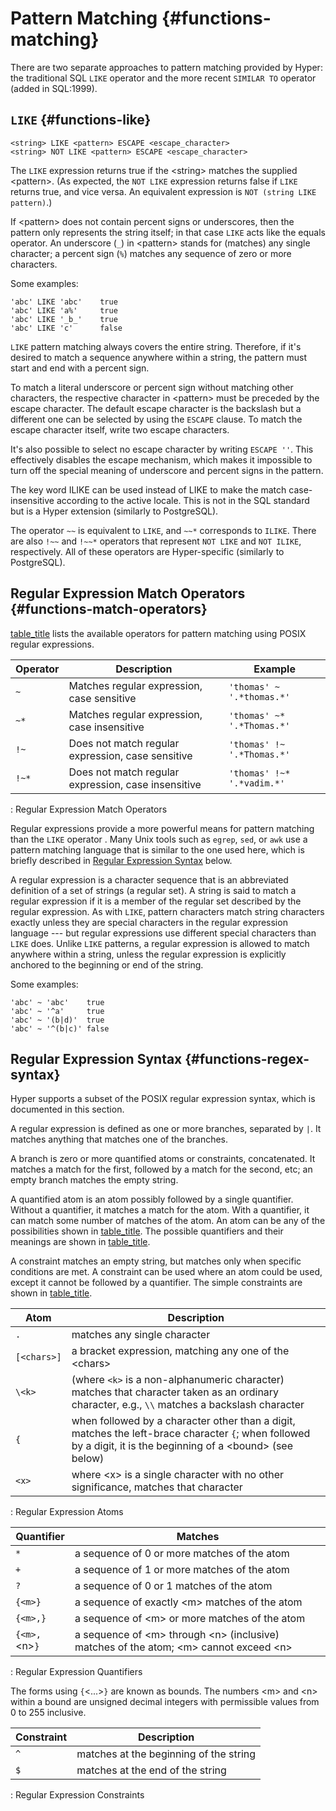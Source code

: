 # Pattern Matching {#functions-matching}

There are two separate approaches to pattern matching provided by Hyper:
the traditional SQL `LIKE` operator and the more recent `SIMILAR TO`
operator (added in SQL:1999).

## `LIKE` {#functions-like}

```sql_template
<string> LIKE <pattern> ESCAPE <escape_character>
<string> NOT LIKE <pattern> ESCAPE <escape_character>
```

The `LIKE` expression returns true if the \<string\> matches the
supplied \<pattern\>. (As expected, the `NOT LIKE` expression returns
false if `LIKE` returns true, and vice versa. An equivalent expression
is `NOT (string LIKE pattern)`.)

If \<pattern\> does not contain percent signs or underscores, then the
pattern only represents the string itself; in that case `LIKE` acts like
the equals operator. An underscore (`_`) in \<pattern\> stands for
(matches) any single character; a percent sign (`%`) matches any
sequence of zero or more characters.

Some examples:

    'abc' LIKE 'abc'    true
    'abc' LIKE 'a%'     true
    'abc' LIKE '_b_'    true
    'abc' LIKE 'c'      false

`LIKE` pattern matching always covers the entire string. Therefore, if
it\'s desired to match a sequence anywhere within a string, the pattern
must start and end with a percent sign.

To match a literal underscore or percent sign without matching other
characters, the respective character in \<pattern\> must be preceded by
the escape character. The default escape character is the backslash but
a different one can be selected by using the `ESCAPE` clause. To match
the escape character itself, write two escape characters.

It\'s also possible to select no escape character by writing
`ESCAPE ''`. This effectively disables the escape mechanism, which makes
it impossible to turn off the special meaning of underscore and percent
signs in the pattern.

The key word ILIKE can be used instead of LIKE to make the match
case-insensitive according to the active locale. This is not in the SQL
standard but is a Hyper extension (similarly to PostgreSQL).

The operator `~~` is equivalent to `LIKE`, and `~~*` corresponds to
`ILIKE`. There are also `!~~` and `!~~*` operators that represent
`NOT LIKE` and `NOT ILIKE`, respectively. All of these operators are
Hyper-specific (similarly to PostgreSQL).

## Regular Expression Match Operators {#functions-match-operators}

[table_title](#functions-posix-table) lists the available operators for
pattern matching using POSIX regular expressions.

  Operator  |Description                                          |Example
  ----------|-----------------------------------------------------|----------------------------
  `~`       |Matches regular expression, case sensitive           |`'thomas' ~ '.*thomas.*'`
  `~*`      |Matches regular expression, case insensitive         |`'thomas' ~* '.*Thomas.*'`
  `!~`      |Does not match regular expression, case sensitive    |`'thomas' !~ '.*Thomas.*'`
  `!~*`     |Does not match regular expression, case insensitive  |`'thomas' !~* '.*vadim.*'`

  : Regular Expression Match Operators

Regular expressions provide a more powerful means for pattern matching
than the `LIKE` operator . Many Unix tools such as `egrep`, `sed`, or
`awk` use a pattern matching language that is similar to the one used
here, which is briefly described in [Regular Expression
Syntax](#functions-regex-syntax) below.

A regular expression is a character sequence that is an abbreviated
definition of a set of strings (a regular set). A string is said to
match a regular expression if it is a member of the regular set
described by the regular expression. As with `LIKE`, pattern characters
match string characters exactly unless they are special characters in
the regular expression language --- but regular expressions use
different special characters than `LIKE` does. Unlike `LIKE` patterns, a
regular expression is allowed to match anywhere within a string, unless
the regular expression is explicitly anchored to the beginning or end of
the string.

Some examples:

    'abc' ~ 'abc'    true
    'abc' ~ '^a'     true
    'abc' ~ '(b|d)'  true
    'abc' ~ '^(b|c)' false

## Regular Expression Syntax {#functions-regex-syntax}

Hyper supports a subset of the POSIX regular expression syntax, which is
documented in this section.

A regular expression is defined as one or more branches, separated by
`|`. It matches anything that matches one of the branches.

A branch is zero or more quantified atoms or constraints, concatenated.
It matches a match for the first, followed by a match for the second,
etc; an empty branch matches the empty string.

A quantified atom is an atom possibly followed by a single quantifier.
Without a quantifier, it matches a match for the atom. With a
quantifier, it can match some number of matches of the atom. An atom can
be any of the possibilities shown in [table_title](#posix-atoms-table).
The possible quantifiers and their meanings are shown in
[table_title](#posix-quantifiers-table).

A constraint matches an empty string, but matches only when specific
conditions are met. A constraint can be used where an atom could be
used, except it cannot be followed by a quantifier. The simple
constraints are shown in [table_title](#posix-constraints-table).

  Atom        |Description
  ------------|-----------------------------------------------------------------------------------------------------------------------------------------------------------------
  `.`         |matches any single character
  `[<chars>]` |a bracket expression, matching any one of the \<chars\>
  `\<k>`       |(where `<k>` is a non-alphanumeric character) matches that character taken as an ordinary character, e.g., `\\` matches a backslash character
  `{`         |when followed by a character other than a digit, matches the left-brace character `{`; when followed by a digit, it is the beginning of a \<bound\> (see below)
  `<x>`       |where \<x\> is a single character with no other significance, matches that character

  : Regular Expression Atoms

  Quantifier     |Matches
  ---------------|----------------------------------------------------------------------------------------------
  `*`            |a sequence of 0 or more matches of the atom
  `+`            |a sequence of 1 or more matches of the atom
  `?`            |a sequence of 0 or 1 matches of the atom
  `{<m>}`        |a sequence of exactly \<m\> matches of the atom
  `{<m>,}`       |a sequence of \<m\> or more matches of the atom
  `{<m>,`<n\>`}` |a sequence of \<m\> through \<n\> (inclusive) matches of the atom; \<m\> cannot exceed \<n\>

  : Regular Expression Quantifiers

The forms using `{`\<\...\>`}` are known as bounds. The numbers \<m\>
and \<n\> within a bound are unsigned decimal integers with permissible
values from 0 to 255 inclusive.

  Constraint  |Description
  ------------|----------------------------------------
  `^`         |matches at the beginning of the string
  `$`         |matches at the end of the string

  : Regular Expression Constraints
